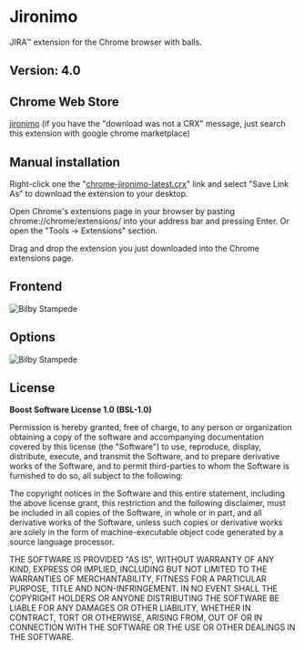 Jironimo
===============

JIRA&trade; extension for the Chrome browser with balls.

Version: 4.0
-------------

Chrome Web Store
-------------
[jironimo](https://chrome.google.com/webstore/detail/jironimo/bplmocfiilcboedgegkcndbngiicdihl) (if you have the "download was not a CRX" message, just search this extension with google chrome marketplace)

Manual installation
-------------
Right-click one the "[chrome-jironimo-latest.crx](https://raw.github.com/kkamkou/chrome-jironimo/master/build/chrome-jironimo-latest.crx)" link and select "Save Link As" to download the extension to your desktop.

Open Chrome's extensions page in your browser by pasting chrome://chrome/extensions/ into your address bar and pressing Enter. Or open the "Tools -> Extensions" section.

Drag and drop the extension you just downloaded into the Chrome extensions page.

Frontend
-------------
![Bilby Stampede](https://raw.github.com/kkamkou/chrome-jironimo/gh-pages/images/jironimo-frontend.jpg)

Options
-------------
![Bilby Stampede](https://raw.github.com/kkamkou/chrome-jironimo/gh-pages/images/jironimo-options.jpg)

License
-------------
**Boost Software License 1.0 (BSL-1.0)**

Permission is hereby granted, free of charge, to any person or organization obtaining a copy of the software and accompanying documentation covered by this license (the "Software") to use, reproduce, display, distribute, execute, and transmit the Software, and to prepare derivative works of the Software, and to permit third-parties to whom the Software is furnished to do so, all subject to the following:

The copyright notices in the Software and this entire statement, including the above license grant, this restriction and the following disclaimer, must be included in all copies of the Software, in whole or in part, and all derivative works of the Software, unless such copies or derivative works are solely in the form of machine-executable object code generated by a source language processor.

THE SOFTWARE IS PROVIDED "AS IS", WITHOUT WARRANTY OF ANY KIND, EXPRESS OR IMPLIED, INCLUDING BUT NOT LIMITED TO THE WARRANTIES OF MERCHANTABILITY, FITNESS FOR A PARTICULAR PURPOSE, TITLE AND NON-INFRINGEMENT. IN NO EVENT SHALL THE COPYRIGHT HOLDERS OR ANYONE DISTRIBUTING THE SOFTWARE BE LIABLE FOR ANY DAMAGES OR OTHER LIABILITY, WHETHER IN CONTRACT, TORT OR OTHERWISE, ARISING FROM, OUT OF OR IN CONNECTION WITH THE SOFTWARE OR THE USE OR OTHER DEALINGS IN THE SOFTWARE.
